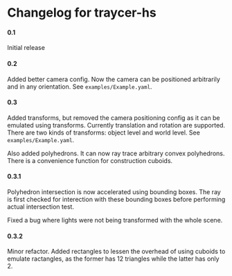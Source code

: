 # Changelog for traycer-hs

#### 0.1

Initial release

#### 0.2

Added better camera config. Now the camera can be positioned arbitrarily and in any orientation. See `examples/Example.yaml`.

#### 0.3

Added transforms, but removed the camera positioning config as it can be emulated using transforms. Currently translation and rotation are supported. There are two kinds of transforms: object level and world level. See `examples/Example.yaml`.

Also added polyhedrons. It can now ray trace arbitrary convex polyhedrons. There is a convenience function for construction cuboids.

#### 0.3.1

Polyhedron intersection is now accelerated using bounding boxes. The ray is first checked for interection with these bounding boxes before performing actual intersection test.

Fixed a bug where lights were not being transformed with the whole scene.

#### 0.3.2

Minor refactor. Added rectangles to lessen the overhead of using cuboids to emulate ractangles, as the former has 12 triangles while the latter has only 2.

